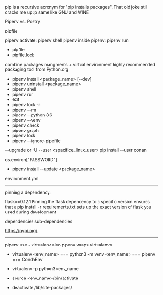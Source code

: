 pip is a recursive acronym for "pip installs packages".
That old joke still cracks me up :p
same like GNU and WINE


Pipenv vs. Poetry

pipfile



pipenv
activate: pipenv shell
pipenv inside pipenv: pipenv run
- pipfile
- pipfile.lock

combine packages mangments + virtual environment
highly recommended packaging tool from Python.org
- pipenv install <package_name> [--dev]
- pipenv uninstall <package_name>
- pipenv shell
- pipenv run
- exit
- pipenv lock -r
- pipenv --rm
- pipenv --python 3.6
- pipenv --venv
- pipenv check
- pipenv graph
- pipenv lock
- pipenv --ignore-pipefile

--upgrade or -U
--user <spacifice_linux_user>
pip install --user conan

os.environ["PASSWORD"]
- pipenv install --update  <package_name>

environment.yml


----------------------------------------------------------------------------------------------------------------------------------------------
pinning a dependency:

flask==0.12.1
Pinning the flask dependency to a specific version ensures that a pip install -r requirements.txt sets up the exact version of flask you used during development

dependencies
    sub-dependencies


https://pypi.org/



----------------------------------------------------------------------------------------------------------------------------------------------
pipenv use - virtualenv also  pipenv wraps virtualenvs
- virtualenv <env_name> === python3 -m venv <env_name>  === pipenv  === CondaEnv

- virtualenv -p python3<env_name
- source <env_name>/bin/activate
- deactivate
/lib/site-packages/
